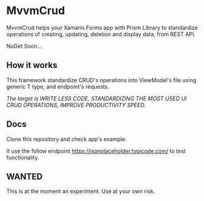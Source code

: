 # MvvmCrud
MvvmCrud helps your Xamarin.Forms app with Prism Library to standardize operations of creating, updating, deletion and display data, from REST API.

NuGet Soon...


## How it works

This framework standardize CRUD's operations into ViewModel's file using generic T type, and endpoint's requests.

*The target is WRITE LESS CODE, STANDARDIZING THE MOST USED UI CRUD OPERATIONS, IMPROVE PRODUCTIVITY SPEED.*




## Docs

Clone this repository and check app's example. 

It use the follow endpoint https://jsonplaceholder.typicode.com/ to test functionality.

## WANTED

This is at the moment an experiment. Use at your own risk.
